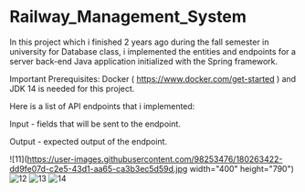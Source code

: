 # Railway_Management_System
In this project which i finished 2 years ago during the fall semester in university for Database class, i implemented the entities and endpoints for a server back-end Java application initialized with the Spring framework.

Important Prerequisites: Docker ( https://www.docker.com/get-started ) and JDK 14 is needed for this project.

Here is a list of API endpoints that i implemented: 

Input - fields that will be sent to the endpoint. 

Output - expected output of the endpoint.

![11](https://user-images.githubusercontent.com/98253476/180263422-dd9fe07d-c2e5-43d1-aa65-ca3b3ec5d59d.jpg width="400" height="790")
![12](https://user-images.githubusercontent.com/98253476/180263479-e39e12cd-5c07-42fc-982b-b42821c0c5d4.jpg)
![13](https://user-images.githubusercontent.com/98253476/180263492-d8cd917f-7525-45dd-989f-88cd878c59e3.jpg)
![14](https://user-images.githubusercontent.com/98253476/180263510-f0d878ef-ab76-4db2-9f47-3e58694bf34e.jpg)
